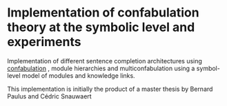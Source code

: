 Implementation of confabulation theory at the symbolic level and experiments
========

Implementation of different sentence completion architectures using
<a href="http://www.scholarpedia.org/article/Confabulation_theory_%28computational_intelligence%29">confabulation</a>
, module hierarchies and multiconfabulation using a symbol-level model of modules and knowledge links. 

This implementation is initially the product of a master thesis by Bernard
Paulus and Cédric Snauwaert

